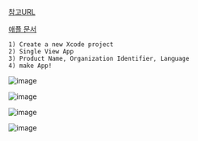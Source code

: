 [참고URL]( https://park0422.tistory.com/113)

[애플 문서](https://help.apple.com/xcode/mac/8.0/#/devc8c2a6be1)

    1) Create a new Xcode project
    2) Single View App
    3) Product Name, Organization Identifier, Language
    4) make App!

![image](/uploads/fa3be563105ac0573122f048255bb3b4/image.png)

![image](/uploads/216f02356c0e4bbda7f9787df76d8053/image.png)

![image](/uploads/4d3ff150ee451e67dc354a178dec0ebc/image.png)

![image](/uploads/6c61dcebb53516731dab1874cb2b70d0/image.png)

